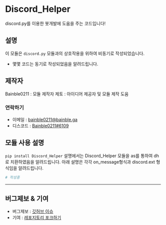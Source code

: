 # Discord_Helper
discord.py를 이용한 봇개발에 도움을 주는 코드입니다!

## 설명
이 모듈은 `discord.py` 모듈과의 상호작용을 위하여 비동기로 작성되었습니다.
+ 몇몇 코드는 동기로 작성되었음을 알려드립니다.

## 제작자
Bainble0211 : 모듈 제작자
제토 : 아이디어 제공자 및 모듈 제작 도움

### 연락하기
+ 이메일 : [bainble0211@bainble.ga](mailto:bainble0211@bainble.ga)
+ 디스코드 : [Bainble0211#6109](https://discord.com/users/524515155254444032)

## 모듈 사용 설명
`pip install Discord_Helper`
설명에서는 Discord_Helper 모듈을 as를 통하여 dh로 치환하였음을 알려드립니다.
아래 설명은 각각 on_message형식과 discord.ext 형식임을 알려드립니다.
```python
# 작성중
```
---

## 버그제보 & 기여
+ 버그제보 : [깃허브 이슈](https://github.com/Bainble0211-6109/Discord_Helper/issues)
+ 기여 : [레포지토리 포크하기](https://github.com/Bainble0211-6109/Discord_Helper/fork)